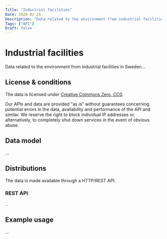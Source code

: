 ```yaml
---
Title: "Industrial facilities"
Date: 2020-02-25
Description: "Data related to the environment from industrial facilities in Sweden"
Tags: ["API"]
Draft: false
---
```


# Industrial facilities

Data related to the environment from industrial facilities in Sweden...

## License & conditions 

The data is licensed under [Creative Commons Zero, CC0](https://creativecommons.org/publicdomain/zero/1.0/).

Our APIs and data are provided "as is" without guarantees concerning potential errors in the data, availability and performance of the API and similar.  We reserve the right to block individual IP addresses or, alternatively, to completely shut down services in the event of obvious abuse.

## Data model

...

## Distributions

The data is made available through a HTTP/REST API.

### REST API

..

## Example usage

...
